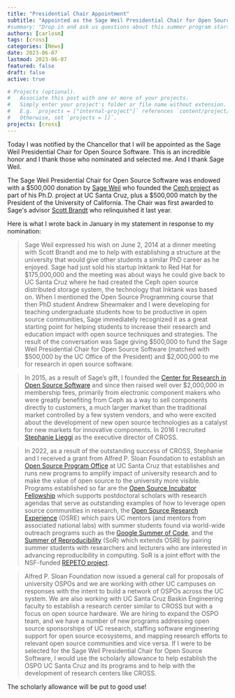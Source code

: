 ```yaml
---
title: "Presidential Chair Appointment"
subtitle: "Appointed as the Sage Weil Presidential Chair for Open Source Software."
#summary: "Drop in and ask us questions about this summer program starting at 10:30am Pacific Time on January 26, 2023. Take a look at info about these programs on this website or watch one of the earlier [videos](https://youtube.com/playlist?list=PLgEgostMUSe0uH-iqE3kUbsb-W_LRZaLv). We will give a brief overview of the program and discuss the benefits of being a Summer of Reproducibility mentor, a joint program with the NSF-funded Repeto Project."
authors: [carlosm]
tags: [cross]
categories: [News]
date: 2023-06-07
lastmod: 2023-06-07
featured: false
draft: false
active: true

# Projects (optional).
#   Associate this post with one or more of your projects.
#   Simply enter your project's folder or file name without extension.
#   E.g. `projects = ["internal-project"]` references `content/project/deep-learning/index.md`.
#   Otherwise, set `projects = []`.
projects: [cross]
---
```


Today I was notified by the Chancellor that I will be appointed as the Sage Weil Presidential Chair for Open Source Software. This is an incredible honor and I thank those who nominated and selected me. And I thank Sage Weil. 

The Sage Weil Presidential Chair for Open Source Software was endowed with a $500,000 donation by [Sage Weil](https://www.linkedin.com/in/sageweil/) who founded the [Ceph project](https://ceph.io) as part of his Ph.D. project at UC Santa Cruz, plus a $500,000 match by the President of the University of California. The Chair was first awarded to Sage's advisor [Scott Brandt](https://www.linkedin.com/in/scott-brandt-074177/) who relinquished it last year. 

Here is what I wrote back in January in my statement in response to my nomination:

> Sage Weil expressed his wish on June 2, 2014 at a dinner meeting with Scott Brandt and me to help with establishing a structure at the university that would give other students a similar PhD career as he enjoyed. Sage had just sold his startup Inktank to Red Hat for $175,000,000 and the meeting was about ways he could give back to UC Santa Cruz where he had created the Ceph open source distributed storage system, the technology that Inktank was based on. When I mentioned the Open Source Programming course that then PhD student Andrew Shewmaker and I were developing for teaching undergraduate students how to be productive in open source communities, Sage immediately recognized it as a great starting point for helping students to increase their research and education impact with open source techniques and strategies. The result of the conversation was Sage giving $500,000 to fund the Sage Weil Presidential Chair for Open Source Software (matched with $500,000 by the UC Office of the President) and $2,000,000 to me for research in open source software.  
 
> In 2015, as a result of Sage’s gift, I founded the [Center for Research in Open Source Software](cross.ucsc.edu) and since then raised well over $2,000,000 in membership fees, primarily from electronic component makers who were greatly benefiting from Ceph as a way to sell components directly to customers, a much larger market than the traditional market controlled by a few system vendors, and who were excited about the development of new open source technologies as a catalyst for new markets for innovative components. In 2016 I recruited [Stephanie Lieggi](https://www.linkedin.com/in/stephanie-lieggi-8542624/) as the executive director of CROSS.  

> In 2022, as a result of the outstanding success of CROSS, Stephanie and I received a grant from Alfred P. Sloan Foundation to establish an [Open Source Program Office](ospo.ucsc.edu) at UC Santa Cruz that establishes and runs new programs to amplify impact of university research and to make the value of open source to the university more visible. Programs established so far are the [Open Source Incubator Fellowship](https://ospo.ucsc.edu/post/incubator/) which supports postdoctoral scholars with research agendas that serve as outstanding examples of how to leverage open source communities in research, the [Open Source Research Experience](https://ospo.ucsc.edu/osre/) (OSRE) which pairs UC mentors (and mentors from associated national labs) with summer students found via world-wide outreach programs such as the [Google Summer of Code](https://summerofcode.withgoogle.com/), and the [Summer of Reproducibility](https://ospo.ucsc.edu/sor/) (SoR) which extends OSRE by pairing summer students with researchers and lecturers who are interested in advancing reproducibility in computing. SoR is a joint effort with the NSF-funded [REPETO project](https://voices.uchicago.edu/repeto/).

> Alfred P. Sloan Foundation now issued a general call for proposals of university OSPOs and we are working with other UC campuses on responses with the intent to build a network of OSPOs across the UC system. We are also working with UC Santa Cruz Baskin Engineering faculty to establish a research center similar to CROSS but with a focus on open source hardware. We are hiring to expand the OSPO team, and we have a number of new programs addressing open source sponsorships of UC research, staffing software engineering support for open source ecosystems, and mapping research efforts to relevant open source communities and vice versa.
If I were to be selected for the Sage Weil Presidential Chair for Open Source Software, I would use the scholarly allowance to help establish the OSPO UC Santa Cruz and its programs and to help with the development of research centers like CROSS.

The scholarly allowance will be put to good use!